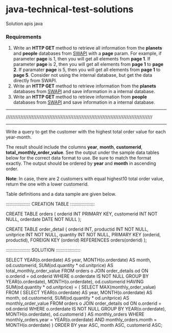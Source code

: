 # java-technical-test-solutions
Solution apis java

### **Requirements**

1. Write an **HTTP GET** method to retrieve all information from the **planets** and **people** databases from [SWAPI](https://swapi.dev/) with a **page** param. For example, if parameter **page** is 1, then you will get all elements from **page 1**. If parameter **page** is 2, then you will get all elements from **page 1** to **page 2**. If paramater **page** is 5, then you will get all elements from **page 1** to **page 5**. Consider not using the internal database, but get the data directly from SWAPI.
2. Write an **HTTP GET** method to retrieve information from the **planets** databases from [SWAPI](https://swapi.dev/) and save information in a internal database.
3. Write an **HTTP GET** method to retrieve information from **people** databases from [SWAPI](https://swapi.dev/) and save information in a internal database.

*******************************************************************************************
///////////////////////////////////////////////////////////////////////////////////////////
*******************************************************************************************


Write a query to get the customer with the highest total order value for each year-month.

The result should include the columns **year**, **month**, **customerid**, **total_monthly_order_value**. See the output under the sample data tables below for the correct data format to use. Be sure to match the format exactly. The output should be ordered by **year** and **month** in ascending order.

**Note**: In case, there are 2 customers with equal highest10 total order value, return the one with a lower customerid.

Table definitions and a data sample are given below.


::::::::::::::::::: CREATION TABLE :::::::::::::::::::

CREATE TABLE orders (
  orderid INT PRIMARY KEY,
  customerid INT NOT NULL,
  orderdate DATE NOT NULL
);

CREATE TABLE order_detail (
  orderid INT,
  productid INT NOT NULL,
  unitprice INT NOT NULL,
  quantity INT NOT NULL,
  PRIMARY KEY (orderid, productid),
  FOREIGN KEY (orderid) REFERENCES orders(orderid)
);


::::::::::::::::::: SOLUTION :::::::::::::::::::

SELECT YEAR(o.orderdate) AS year, 
       MONTH(o.orderdate) AS month, 
       od.customerid, 
       SUM(od.quantity * od.unitprice) AS total_monthly_order_value 
FROM orders o 
JOIN order_details od ON o.orderid = od.orderid 
WHERE o.orderdate IS NOT NULL 
GROUP BY YEAR(o.orderdate), MONTH(o.orderdate), od.customerid 
HAVING SUM(od.quantity * od.unitprice) = (
  SELECT MAX(monthly_order_value) 
  FROM (
    SELECT YEAR(o.orderdate) AS year, 
           MONTH(o.orderdate) AS month, 
           od.customerid, 
           SUM(od.quantity * od.unitprice) AS monthly_order_value 
    FROM orders o 
    JOIN order_details od ON o.orderid = od.orderid 
    WHERE o.orderdate IS NOT NULL 
    GROUP BY YEAR(o.orderdate), MONTH(o.orderdate), od.customerid
  ) AS monthly_orders 
  WHERE monthly_orders.year = YEAR(o.orderdate) AND monthly_orders.month = MONTH(o.orderdate)
) 
ORDER BY year ASC, month ASC, customerid ASC;
